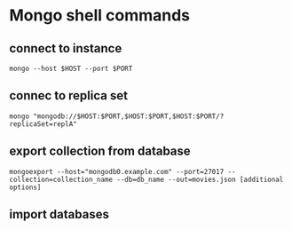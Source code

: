 # Mongo shell commands

## connect to instance
```
mongo --host $HOST --port $PORT
```

## connec to replica set
```
mongo "mongodb://$HOST:$PORT,$HOST:$PORT,$HOST:$PORT/?replicaSet=replA"

```

## export collection from database
```
mongoexport --host="mongodb0.example.com" --port=27017 --collection=collection_name --db=db_name --out=movies.json [additional options]
```

## import databases
